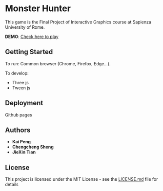 # Monster Hunter

This game is the Final Project of Interactive Graphics course at Sapienza University of Rome.

**DEMO**: [Check here to play](https://sapienzainteractivegraphicscourse.github.io/final-project-monster-hunter/)

## Getting Started
To run:
  Common browser (Chrome, Firefox, Edge...). 

To develop:
- Three js
- Tween js

## Deployment

Github pages

## Authors

* **Kai Peng**            
* **Chengcheng Sheng**          
* **JieXin Tian**

## License

This project is licensed under the MIT License - see the [LICENSE.md](LICENSE.md) file for details

